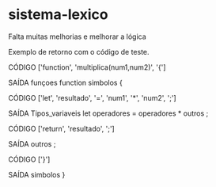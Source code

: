 # sistema-lexico

Falta muitas melhorias e melhorar a lógica 

Exemplo de retorno com o código de teste.

CÓDIGO
['function', 'multiplica(num1,num2)', '{']

SAÍDA
funçoes function
simbolos {

CÓDIGO
['let', 'resultado', '=', 'num1', '*', 'num2', ';']

SAÍDA
Tipos_variaveis let
operadores =
operadores *
outros ;

CÓDIGO
['return', 'resultado', ';']

SAÍDA
outros ;

CÓDIGO
['}']

SAÍDA
simbolos }
